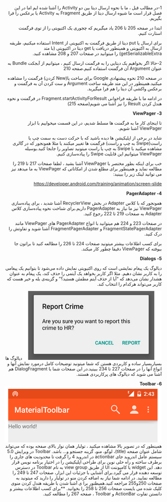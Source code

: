 <div dir="rtl" align='right'>



1-در مطالب قبل ، ما با نحوه ارسال دیتا بین دو Activity را آشنا شده ایم اما در این فصل قرار است ما شیوه ارسال دیتا از طریق Fragment به Activity یا برعکس را فرا بگیریم.

ابتدا در صفحه 205 تا 206 یاد میگیریم که چجوری یک اکتیویتی را از توی فرگمنت استارت کنیم.

برای ارسال یا put دیتا از طریق فرگمنت به اکتیویتی از Intent استفاده میکنیم، طریقه ارسال به اکتیویتی و همینطور دریافت یا get دیتا در اکتیویتی (با متد getSerializableExtra) را میتوانید در صفحات 207 و 208 مشاهده کنید.

2-حالا اگر بخواهیم یک دیتایی را به فرگمنت ارسال کنیم ، میتوانیم از آبجکت Bundle به عنوان Argument آن فرگمنت استفاده کنیم.صفحه 210

در صفحه 210 نحوه پیشنهادی Google برای ساخت یا(New کردن) فرگمنت را مشاهده میکنید.همینطور در این متد طریقه ساخت Argument و ست کردن آن به فرگمنت و برعکس واکشی آن دیتا را هم فرا میگیرید.

در ادامه ما با طریقه فراخوانی Fragment.startActivityForResult در فرگمنت و نحوه هندل کردن Result را نیز آشنا می شویم(صفحه 215)





**3- ViewPager**

تا اینجای کار ما به فرگمنت ها مسلط شدیم، در این قسمت میخواییم با ابزار ViewPager آشنا شویم.

شاید در برخی از اپلیکیشن ها دیده باشید که با حرکت دست به سمت چپ یا راست(Swipe به چپ و راست) فرگمنت ها تغییر میکنند یا مثلا همونجور که در گالری مشاهده میکنید با Swipe به چپ یا راست میتونید تصاویر را جابجا کنید.بوسیله ViewPager میتوانیم این قابلیت Swipe را پیاده‌سازی کنیم.

خب برای اینکه بطور مختصر با ViewPager آشنا بشید ، لطفا صفحات 217 تا 219 را مطالعه نماید و همینطور برای مطلع شدن از امکاناتی که ViewPager به ما میدهد نیز می توانید لینک زیر را ببینید:

https://developer.android.com/training/animation/screen-slide



**4- PagerAdapter**

همونجور که با کلاس Adapter در بخش RecyclerView آشنا شدید ، برای پیاده‌سازی ViewPager نیز ما نیاز به PagerAdapter داریم.برای شناخت نحوه پیاده‌سازی کلاس Adapter به صفحات 219 تا 222 رجوع کنید.

در صفحات 223 و 224 هم میتوانید با انواع PagerAdapter های ViewPager مانند FragmentStatePagerAdapter و FragmentPagerAdapter آشنا شوید و تفاوتش را درک کنید.



برای کسب اطلاعات بیشتر میتونید صفحات 224 تا 226 را مطالعه کنید تا براتون جا بیوفته که ViewPager دقیقا چطور کار میکند.



**5- Dialogs**

دیالوگ یک پیغام نمایشی است که روی اکتیویتی نمایش داده می‌شود تا بتوانیم یک پیغامی را به کاربر نشان دهیم. مثلا اگر کاربر بخواهد یک آیتمی را حذف کند، یک پیغام به عنوان هشدار نشان می‌دهد که “آیا از حذف آیتم مطمئن هستید؟” و گزینه‌ی بله و خیر هست که کاربر می‌تواند هرکدام را انتخاب کند.

![alt text](./images/a.png)
دیالوگ ها بسیاربسیار ساده و کاربردی هستن که شما میتونید توضیحات کامل درمورد نمایش آنها و انواع آنها را در صفحات 227 تا 234 ببینید.در این صفحات شما با DialogFragment هم آشنا می شوید که دیالوگ های پرکاربردی هستند.



**6- Toolbar**
![alt text](./images/b.png)
همینطور که در تصویر بالا مشاهده میکنید ، تولبار همان نوار بالای صفحه بوده که می‌تواند شامل عنوان صفحه (title)، لوگو، منو، گزینه جستجو و… باشد.
Toolbar در ویرایش 5.0 سيستم عامل اندروید جای actionbar در اندروید 4 را گرفت تا محدودیت های جاری را برطرف ساخته و راه حلی نوین برای طراحی اپلیکیشن را در اختیار برنامه نویس قرار دهد. این widget یا کامپوننت UI از طریق view group به نام Toolbar در دسترس توسعه دهنده قرار می گیرد.برای آشنایی با جزئیات این ابزار، صفحات 247 تا 249 را مطالعه نمایید.
در ادامه شما نیاز به اضافه کردن منو در تولبار را دارید که میتونید به صفحات 250و255 مراجعه کنید.همیطنور برا ی آشنا شدن با طریقه هندل کردن منوی کلیک شده می بایست صفحات 256 تا 258 را بخوانید.
**برای کسب اطلاعات بیشتر و دانستن تفاوت ActionBar و Toolbar ، صفحه 267 را مطالعه کنید.
</div>